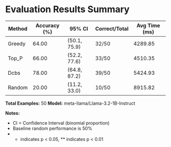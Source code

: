 # Evaluation Results Summary

| Method | Accuracy (%) | 95% CI | Correct/Total | Avg Time (ms) |
|--------|--------------|--------|---------------|---------------|
| Greedy | 64.00 | (50.1, 75.9) | 32/50 | 4289.85 |
| Top_P | 66.00 | (52.2, 77.6) | 33/50 | 4510.35 |
| Dcbs | 78.00 | (64.8, 87.2) | 39/50 | 5424.93 |
| Random | 20.00 | (11.2, 33.0) | 10/50 | 8915.82 |

**Total Examples:** 50
**Model:** meta-llama/Llama-3.2-1B-Instruct

**Notes:**
- CI = Confidence Interval (binomial proportion)
- Baseline random performance is 50%
- * indicates p < 0.05, ** indicates p < 0.01